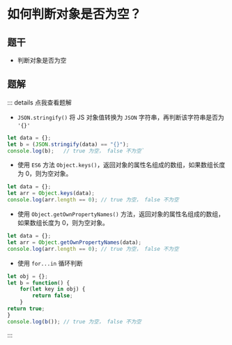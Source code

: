# 如何判断对象是否为空？

## 题干

- 判断对象是否为空

## 题解

::: details 点我查看题解

- `JSON.stringify()` 将 JS 对象值转换为 `JSON` 字符串，再判断该字符串是否为 `'{}'`

```js
let data = {};
let b = (JSON.stringify(data) == "{}");
console.log(b);   // true 为空， false 不为空`
```

- 使用 `ES6` 方法 `Object.keys()`，返回对象的属性名组成的数组，如果数组长度为 0，则为空对象。

```js
let data = {};
let arr = Object.keys(data);
console.log(arr.length == 0); // true 为空， false 不为空
```

- 使用 `Object.getOwnPropertyNames()` 方法，返回对象的属性名组成的数组，如果数组长度为 0，则为空对象。

```js
let data = {};
let arr = Object.getOwnPropertyNames(data);
console.log(arr.length == 0); // true 为空， false 不为空
```


- 使用 `for...in` 循环判断

```js
let obj = {};
let b = function() {
    for(let key in obj) {
        return false;
    }
return true;
}
console.log(b()); // true 为空， false 不为空
```

:::

